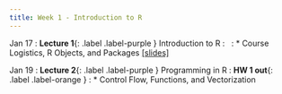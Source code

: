 ```yaml
---
title: Week 1 - Introduction to R
---
```


Jan 17
: **Lecture 1**{: .label .label-purple } Introduction to R
  : &nbsp;
: * Course Logistics, R Objects, and Packages <a href="stanford-stats195.github.io/winter2023/files/lec1.pdf">[slides]</a>

Jan 19
: **Lecture 2**{: .label .label-purple } Programming in R
  : **HW 1 out**{: .label .label-orange }
: * Control Flow, Functions, and Vectorization